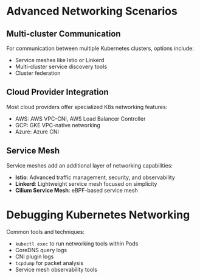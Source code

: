 # Advanced Networking Scenarios

## Multi-cluster Communication
For communication between multiple Kubernetes clusters, options include:
- Service meshes like Istio or Linkerd
- Multi-cluster service discovery tools
- Cluster federation

## Cloud Provider Integration
Most cloud providers offer specialized K8s networking features:
- AWS: AWS VPC-CNI, AWS Load Balancer Controller
- GCP: GKE VPC-native networking
- Azure: Azure CNI

## Service Mesh
Service meshes add an additional layer of networking capabilities:
- **Istio**: Advanced traffic management, security, and observability
- **Linkerd**: Lightweight service mesh focused on simplicity
- **Cilium Service Mesh**: eBPF-based service mesh

# Debugging Kubernetes Networking

Common tools and techniques:
- `kubectl exec` to run networking tools within Pods
- CoreDNS query logs
- CNI plugin logs
- `tcpdump` for packet analysis
- Service mesh observability tools
